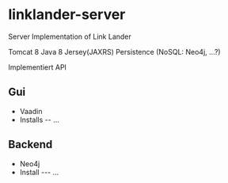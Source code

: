 linklander-server
=================

Server Implementation of Link Lander

Tomcat 8
Java 8
Jersey(JAXRS)
Persistence (NoSQL: Neo4j, ...?)

Implementiert API

Gui
--------
- Vaadin
- Installs
-- ...

Backend
--------
- Neo4j
- Install
--- ...
